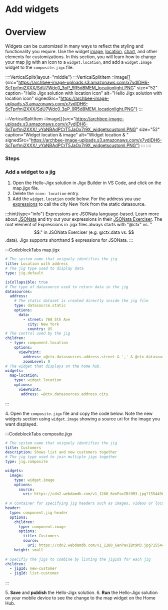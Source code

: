 # Add widgets

# Overview

Widgets can be customized in many ways to reflect the styling and functionality you require.  Use the widget [image](#), [location](#), [chart](#), and other elements for customizations. In this section, you will learn how to change your map jig with an icon to a `widget.location`, and add a `widget.image` widget to the `composite.jigx` file.

::::VerticalSplit{layout="middle"}
:::VerticalSplitItem
::Image[]{src="https://archbee-image-uploads.s3.amazonaws.com/x7vdIDH6-ScTprfmi2XXX/SdU7Wdc0_3pP_9R5d8MEM_locationlight.PNG" size="52" caption="Hello Jigx solution with location icon" alt="Hello Jigx solution with location icon" signedSrc="https://archbee-image-uploads.s3.amazonaws.com/x7vdIDH6-ScTprfmi2XXX/SdU7Wdc0_3pP_9R5d8MEM_locationlight.PNG"}
:::

:::VerticalSplitItem
::Image[]{src="https://archbee-image-uploads.s3.amazonaws.com/x7vdIDH6-ScTprfmi2XXX/_vYaNBAdPCrT5JaOx7r9X_widgetscustoml.PNG" size="52" caption="Widget location & image" alt="Widget location & " signedSrc="https://archbee-image-uploads.s3.amazonaws.com/x7vdIDH6-ScTprfmi2XXX/_vYaNBAdPCrT5JaOx7r9X_widgetscustoml.PNG"}
:::
::::

### Steps

### Add a widget to a jig

1. Open the Hello-Jigx solution in Jigx Builder in VS Code, and click on the map.jigx file.
2. Delete the `icon: location` entry.
3. Add the `widget.location` code below. For the address you use [expressions](<./../../../Building Apps with Jigx/Logic/Expressions.md>) to call the city New York from the static datasource.

:::hint{type="info"}
Expressions are JSONata language-based. Learn more about <a href="https://jsonata.org/" target="_blank">JSONata</a> and try out your expressions in their <a href="https://try.jsonata.org/" target="_blank">JSONata Exerciser</a>. The root element of Expressions in .jigx files always starts with "@ctx" vs. "$$." in JSONata Exerciser (e.g. @ctx.data vs. $$.data). Jigx supports shorthand $ expressions for JSONata.
:::

:::CodeblockTabs
map.jigx

```yaml
# The system name that uniquely identifies the jig
title: Location with address
# The jig type used to display data
type: jig.default

isCollapsible: true
# The type of datasource used to return data in the jig
datasources:
  address: 
    # The static dataset is created directly inside the jig file
    type: datasource.static
    options:
      data:
        - street: 768 5th Ave
          city: New York
          country: US
# The control used by the jig          
children:
  - type: component.location
    options:
      viewPoint:
        address: =@ctx.datasources.address.street & ',' & @ctx.datasources.address.city & ',' & @ctx.datasources.address.country
        zoomLevel: 9
# The widget that displays on the home hub.    
widgets: 
  map-location: 
    type: widget.location
    options: 
      viewPoint: 
       address: =@ctx.datasources.address.city        
```
:::

4\. Open the `composite.jigx` file and copy the code below. Note the new widgets section using `widget.image` showing a source uri for the image you want displayed.

:::CodeblockTabs
composite.jigx

```yaml
# The system name that uniquely identifies the jig
title: Customers
description: Shows list and new customers together
# The jig type used to join multiple jigs together
type: jig.composite

widgets:
  image:
    type: widget.image
    options:
      source: 
        uri: https://cdn2.webdamdb.com/v1_1280_6enPaxIBt9M3.jpg?1554490336
        
# A container for specifying jig headers such as images, videos or location
header:
  type: component.jig-header
  options:
    children:
      type: component.image
      options:
        title: Customers
        source:
          uri: https://cdn2.webdamdb.com/v1_1280_6enPaxIBt9M3.jpg?1554490336
    height: small    
  
# Specifiy the jigs to combine by listing the jigIds for each jig
children:
  - jigId: new-customer
  - jigId: list-customer
```
:::

5\. **Save** and **publish** the Hello-Jigx solution.
6\. **Run** the Hello-Jigx solution on your mobile device to see the change to the map widget on the  Home Hub.
